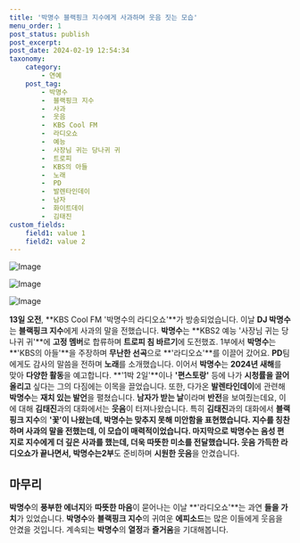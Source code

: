 ```yaml
---
title: '박명수 블랙핑크 지수에게 사과하며 웃음 짓는 모습'
menu_order: 1
post_status: publish
post_excerpt: 
post_date: 2024-02-19 12:54:34
taxonomy:
    category:
        - 연예
    post_tag:
        - 박명수
        -  블랙핑크 지수
        -  사과
        -  웃음
        -  KBS Cool FM
        -  라디오쇼
        -  예능
        -  사장님 귀는 당나귀 귀
        -  트로피
        -  KBS의 아들
        -  노래
        -  PD
        -  발렌타인데이
        -  남자
        -  화이트데이
        -  김태진
custom_fields:
    field1: value 1
    field2: value 2
---
```


![Image](https://ssl.pstatic.net/mimgnews/image/109/2024/02/13/0005017022_001_20240213115604298.jpg?type=w540)

![Image](https://mimgnews.pstatic.net/image/109/2024/02/13/0005017022_002_20240213115604325.jpg?type=w540)

![Image](https://ssl.pstatic.net/mimgnews/image/109/2024/02/13/0005017022_003_20240213115604334.jpg?type=w540)

**13일 오전**, **KBS Cool FM '박명수의 라디오쇼'**가 방송되었습니다. 이날 **DJ 박명수**는 **블랙핑크 지수**에게 사과의 말을 전했습니다. **박명수**는 **KBS2 예능 '사장님 귀는 당나귀 귀'**에 **고정 멤버**로 합류하며 **트로피 침 바르기**에 도전했죠.
1부에서 **박명수**는 **'KBS의 아들'**을 주장하며 **무난한 선곡**으로 **'라디오쇼'**를 이끌어 갔어요. **PD**팀에게도 감사의 말씀을 전하며 **노래**를 소개했습니다. 이어서 **박명수**는 **2024년 새해**를 맞아 **다양한 활동**을 예고합니다. **'1박 2일'**이나 **'편스토랑'** 등에 나가 **시청률을 끌어올리고** 싶다는 그의 다짐에는 이목을 끌었습니다.
또한, 다가온 **발렌타인데이**에 관련해 **박명수**는 **재치 있는 발언**을 펼쳤습니다. **남자가 받는 날**이라며 **반전**을 보여줬는데요, 이에 대해 **김태진**과의 대화에서는 **웃음**이 터져나왔습니다.
특히 **김태진**과의 대화에서 **블랙핑크 지수**의 **'꽃'**이 나왔는데, **박명수**는 맞추지 못해 **미안함을 표현**했습니다. 지수를 칭찬하며 **사과의 말을 전했는데,** 이 모습이 매력적이었습니다.
마지막으로 **박명수**는 **음성 편지**로 **지수에게 더 깊은 사과**를 했는데, 더욱 **따뜻한 미소**를 전달했습니다. 웃음 가득한 **라디오쇼**가 끝나면서, **박명수**는**2부**도 준비하며 **시원한 웃음**을 안겼습니다.
## 마무리
**박명수**의 **풍부한 에너지**와 **따뜻한 마음**이 묻어나는 이날 **'라디오쇼'**는 과연 **들을 가치**가 있었습니다. **박명수**와 **블랙핑크 지수**의 귀여운 **에피소드**는 많은 이들에게 웃음을 안겼을 것입니다. 계속되는 **박명수**의 **열정**과 **즐거움**을 기대해봅니다.
